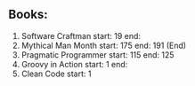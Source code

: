 ## Books:
1. Software Craftman start: 19 end: 
1. Mythical Man Month start: 175 end: 191 (End)
1. Pragmatic Programmer start: 115 end: 125
1. Groovy in Action start: 1 end:
1. Clean Code start: 1
